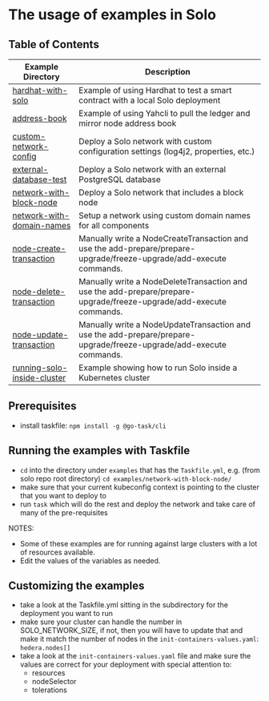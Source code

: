 # The usage of examples in Solo

## Table of Contents

| Example Directory                                             | Description                                                                                                         |
|---------------------------------------------------------------|---------------------------------------------------------------------------------------------------------------------|
| [hardhat-with-solo](./hardhat-with-solo/)                     | Example of using Hardhat to test a smart contract with a local Solo deployment                                      |
| [address-book](./address-book/)                               | Example of using Yahcli to pull the ledger and mirror node address book                                             |
| [custom-network-config](./custom-network-config/)             | Deploy a Solo network with custom configuration settings (log4j2, properties, etc.)                                 |
| [external-database-test](./external-database-test/)           | Deploy a Solo network with an external PostgreSQL database                                                          |
| [network-with-block-node](./network-with-block-node/)         | Deploy a Solo network that includes a block node                                                                    |
| [network-with-domain-names](./network-with-domain-names/)     | Setup a network using custom domain names for all components                                                        |
| [node-create-transaction](./node-create-transaction/)         | Manually write a NodeCreateTransaction and use the add-prepare/prepare-upgrade/freeze-upgrade/add-execute commands. |
| [node-delete-transaction](./node-delete-transaction/)         | Manually write a NodeDeleteTransaction and use the add-prepare/prepare-upgrade/freeze-upgrade/add-execute commands. |
| [node-update-transaction](./node-update-transaction/)         | Manually write a NodeUpdateTransaction and use the add-prepare/prepare-upgrade/freeze-upgrade/add-execute commands. |
| [running-solo-inside-cluster](./running-solo-inside-cluster/) | Example showing how to run Solo inside a Kubernetes cluster                                                         |

## Prerequisites

* install taskfile: `npm install -g @go-task/cli`

## Running the examples with Taskfile

* `cd` into the directory under `examples` that has the `Taskfile.yml`, e.g. (from solo repo root directory) `cd examples/network-with-block-node/`
* make sure that your current kubeconfig context is pointing to the cluster that you want to deploy to
* run `task` which will do the rest and deploy the network and take care of many of the pre-requisites

NOTES:

* Some of these examples are for running against large clusters with a lot of resources available.
* Edit the values of the variables as needed.

## Customizing the examples

* take a look at the Taskfile.yml sitting in the subdirectory for the deployment you want to run
* make sure your cluster can handle the number in SOLO\_NETWORK\_SIZE, if not, then you will have to update that and make it match the number of nodes in the `init-containers-values.yaml`: `hedera.nodes[]`
* take a look at the `init-containers-values.yaml` file and make sure the values are correct for your deployment with special attention to:
  * resources
  * nodeSelector
  * tolerations
